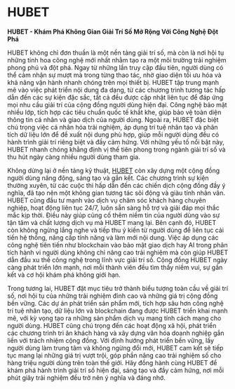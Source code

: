 # HUBET

**HUBET - Khám Phá Không Gian Giải Trí Số Mở Rộng Với Công Nghệ Đột Phá**

HUBET không chỉ đơn thuần là một nền tảng giải trí số, mà còn là nơi hội tụ những tinh hoa công nghệ mới nhất nhằm tạo ra một môi trường trải nghiệm phong phú và đột phá. Ngay từ những lần truy cập đầu tiên, người dùng có thể cảm nhận sự mượt mà trong từng thao tác, nhờ giao diện tối ưu hóa và khả năng vận hành nhanh chóng trên mọi thiết bị. HUBET tập trung mạnh mẽ vào việc phát triển nội dung đa dạng, từ các chương trình tương tác hấp dẫn đến các sự kiện đặc sắc, tất cả đều được cập nhật liên tục để đáp ứng mọi nhu cầu giải trí của cộng đồng người dùng hiện đại. Công nghệ bảo mật nhiều lớp, tích hợp các tiêu chuẩn quốc tế khắt khe, giúp bảo vệ toàn diện thông tin cá nhân và giao dịch của người dùng. Ngoài ra, HUBET đặc biệt chú trọng việc cá nhân hóa trải nghiệm, áp dụng trí tuệ nhân tạo và phân tích dữ liệu lớn để đề xuất nội dung phù hợp, giúp mỗi người dùng đều có hành trình giải trí riêng biệt và đầy cảm hứng. Với những yếu tố nổi bật này, HUBET nhanh chóng khẳng định vị thế tiên phong trong ngành giải trí số và thu hút ngày càng nhiều người dùng tham gia.

Không dừng lại ở nền tảng kỹ thuật, <a href="https://hubet-online.com">HUBET</a> còn xây dựng một cộng đồng người dùng năng động, sáng tạo và gắn kết. Các chương trình sự kiện thường xuyên, từ các cuộc thi hấp dẫn đến các chiến dịch cộng đồng đầy ý nghĩa, đã tạo nên một không gian tương tác sôi động và giàu tính nhân văn. HUBET cũng đầu tư mạnh vào dịch vụ chăm sóc khách hàng chuyên nghiệp, hoạt động liên tục 24/7, luôn sẵn sàng hỗ trợ và giải đáp mọi thắc mắc kịp thời. Điều này giúp củng cố thêm niềm tin của người dùng vào sự tận tâm và chất lượng dịch vụ mà HUBET mang lại. Bên cạnh đó, HUBET còn không ngừng lắng nghe và tiếp thu ý kiến từ người dùng để liên tục cải tiến hệ thống, nâng cấp tính năng và làm mới nội dung. Việc áp dụng các công nghệ tiên tiến như blockchain vào bảo mật giao dịch hay AI trong phân tích hành vi người dùng không chỉ nâng cao trải nghiệm mà còn giúp HUBET dẫn đầu xu thế công nghệ trong lĩnh vực giải trí số. Cộng đồng HUBET ngày càng phát triển lớn mạnh, nơi mỗi thành viên đều tìm thấy niềm vui, sự gắn kết và cơ hội khám phá không giới hạn.

Trong tương lai, HUBET đặt mục tiêu trở thành biểu tượng toàn cầu về giải trí số, nơi hội tụ của những trải nghiệm đỉnh cao và những giá trị cộng đồng bền vững. Các dự án phát triển sản phẩm mới, tích hợp sâu hơn công nghệ trí tuệ nhân tạo, dữ liệu lớn và blockchain đang được HUBET triển khai mạnh mẽ, với kỳ vọng tạo ra những sản phẩm dịch vụ mang tính cách mạng cho người dùng. HUBET cũng chú trọng đến các hoạt động xã hội, phát triển các chương trình tri ân khách hàng và xây dựng văn hóa doanh nghiệp gắn liền với trách nhiệm cộng đồng. Với định hướng phát triển bền vững, lấy người dùng làm trung tâm và không ngừng đổi mới, HUBET cam kết sẽ tiếp tục mang lại những giá trị vượt trội, góp phần nâng cao trải nghiệm số cho hàng triệu người dùng trên toàn thế giới. Hãy đồng hành cùng HUBET để khám phá hành trình giải trí số hiện đại, sáng tạo và đầy cảm hứng, nơi mỗi phút giây trải nghiệm đều trở nên ý nghĩa và đáng nhớ.

